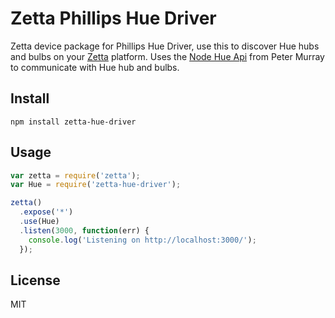 # Zetta Phillips Hue Driver

Zetta device package for Phillips Hue Driver, use this to discover Hue hubs and bulbs
on your [Zetta](http://zettajs.io) platform. Uses the [Node Hue Api](https://github.com/peter-murray/node-hue-api)
from Peter Murray to communicate with Hue hub and bulbs.

## Install

```
npm install zetta-hue-driver
```

## Usage

```js
var zetta = require('zetta');
var Hue = require('zetta-hue-driver');

zetta()
  .expose('*')
  .use(Hue)
  .listen(3000, function(err) {
    console.log('Listening on http://localhost:3000/');
  });

```

## License

MIT
